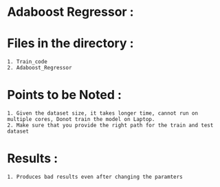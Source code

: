 # Adaboost Regressor : 

# Files in the directory :
    1. Train_code 
    2. Adaboost_Regressor 
    
# Points to be Noted : 
    1. Given the dataset size, it takes longer time, cannot run on multiple cores, Donot train the model on Laptop. 
    2. Make sure that you provide the right path for the train and test dataset
# Results : 
    1. Produces bad results even after changing the paramters
